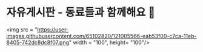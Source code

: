 # 자유게시판 - 동료들과 함께해요 🎲

<img src = "https://user-images.githubusercontent.com/65102820/121005566-eab53f00-c7ca-11eb-8405-742dc8dc8f07.png" width = "100", height= "100"/>
